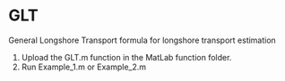 # GLT
General Longshore Transport formula for longshore transport estimation

1) Upload the GLT.m function in the MatLab function folder.
2) Run Example_1.m or Example_2.m
